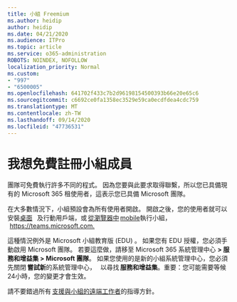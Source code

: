 ```yaml
---
title: 小組 Freemium
ms.author: heidip
author: heidip
ms.date: 04/21/2020
ms.audience: ITPro
ms.topic: article
ms.service: o365-administration
ROBOTS: NOINDEX, NOFOLLOW
localization_priority: Normal
ms.custom:
- "997"
- "6500005"
ms.openlocfilehash: 641702f433c7b2d96198154500393b66e20e65c6
ms.sourcegitcommit: c6692ce0fa1358ec3529e59ca0ecdfdea4cdc759
ms.translationtype: MT
ms.contentlocale: zh-TW
ms.lasthandoff: 09/14/2020
ms.locfileid: "47736531"
---
```

# <a name="id-like-to-sign-up-for-teams-for-free"></a>我想免費註冊小組成員

團隊可免費執行許多不同的程式。 因為您要與此要求取得聯繫，所以您已具備現有的 Microsoft 365 租使用者，這表示您已具備 Microsoft 團隊。

在大多數情況下，小組預設會為所有使用者開啟。 開啟之後，您的使用者就可以安裝[桌面](https://docs.microsoft.com/MicrosoftTeams/get-clients#desktop-client)   及行動用戶端，或 [從瀏覽器中](https://docs.microsoft.com/MicrosoftTeams/get-clients#web-client) [mobile](https://docs.microsoft.com/MicrosoftTeams/get-clients#mobile-clients)執行小組，   <https://teams.microsoft.com.>

這種情況例外是 Microsoft 小組教育版 (EDU) 。 如果您有 EDU 授權，您必須手動啟用 Microsoft 團隊。 若要這麼做，請移至 Microsoft 365 系統管理中心 **> 服務和增益集 > Microsoft 團隊**。 如果您使用的是新的小組系統管理中心，您必須先關閉 **嘗試新**的系統管理中心，   以尋找 **服務和增益集**。重要：您可能需要等候24小時，您的變更才會生效。

請不要錯過所有 [支援與小組的遠端工作者](https://docs.microsoft.com/MicrosoftTeams/support-remote-work-with-teams)的指導方針。
